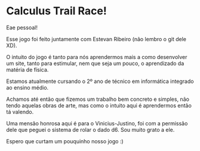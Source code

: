 # Calculus Trail Race!

Eae pessoal!

Esse jogo foi feito juntamente com Estevan Ribeiro (não lembro o git dele XD).

O intuito do jogo é tanto para nós aprendermos mais a como desenvolver um site,
tanto para estimular, nem que seja um pouco, o aprendizado da matéria de física.

Estamos atualmente cursando o 2º ano de técnico em informática integrado ao ensino médio.

Achamos até então que fizemos um trabalho bem concreto e simples, não tendo aquelas obras de arte,
mas como o intuito aqui é aprendermos então tá valendo.

Uma mensão honrosa aqui é para o Vinicius-Justino,
foi com a permissão dele que peguei o sistema de rolar o dado d6.
Sou muito grato a ele.

Espero que curtam um pouquinho nosso jogo :)
